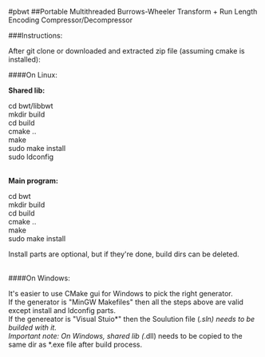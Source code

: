 #pbwt
##Portable Multithreaded Burrows-Wheeler Transform + Run Length Encoding Compressor/Decompressor

###Instructions:

After git clone or downloaded and extracted zip file (assuming cmake is installed):<br />

####On Linux:

**Shared lib:**<br />

cd bwt/libbwt<br />
mkdir build<br />
cd build<br />
cmake ..<br />
make<br />
sudo make install<br />
sudo ldconfig<br /><br />

**Main program:**<br />

cd bwt<br />
mkdir build<br />
cd build<br />
cmake ..<br />
make<br />
sudo make install<br />

Install parts are optional, but if they're done, build dirs can be deleted.<br /><br />


####On Windows:

It's easier to use CMake gui for Windows to pick the right generator.<br />
If the generator is "MinGW Makefiles" then all the steps above are valid except install and ldconfig parts.<br />
If the genereator is "Visual Stuio*" then the Soulution file (*.sln) needs to be builded with it.<br />
Important note: On Windows, shared lib (*.dll) needs to be copied to the same dir as *.exe file after build process.